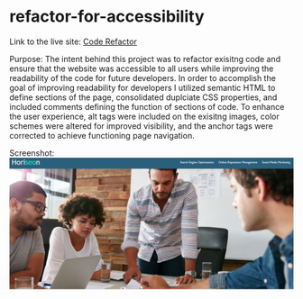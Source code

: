 # refactor-for-accessibility

Link to the live site: [Code Refactor](https://jjessee1371.github.io/refactor-for-accessibility/)

Purpose: The intent behind this project was to refactor exisitng code and ensure that the
website was accessible to all users while improving the readability of the code for future developers. In order to accomplish the goal of improving readability for developers I utilized semantic HTML to define sections of the page, consolidated duplciate CSS properties, and included comments defining the function of sections of code. To enhance the user experience, alt tags were included on the exisitng images, color schemes were altered for improved visibility, and the anchor tags were corrected to achieve functioning page navigation. 

Screenshot:
<img src="./assets/images/website-snapshot.png" alt="Horiseon header and image of a business meeting">
